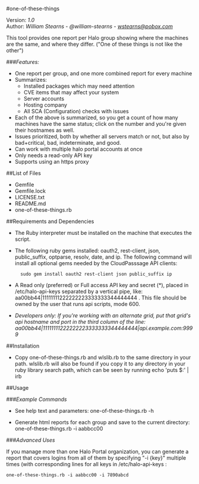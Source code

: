 #one-of-these-things

Version: *1.0*
<br />
Author: *William Stearns - @william-stearns - wstearns@pobox.com*

This tool provides one report per Halo group showing where the machines are the same, and where they differ. ("One of these things is not like the other")

###*Features:*
* One report per group, and one more combined report for every machine
* Summarizes:
    * Installed packages which may need attention
    * CVE items that may affect your system
    * Server accounts
    * Hosting company
    * All SCA (Configuration) checks with issues
* Each of the above is summarized, so you get a count of how many machines have the same status; click on the number and you're given their hostnames as well.
* Issues prioritized, both by whether all servers match or not, but also by bad+critical, bad, indeterminate, and good.
* Can work with multiple halo portal accounts at once
* Only needs a read-only API key
* Supports using an https proxy



##List of Files

* Gemfile
* Gemfile.lock
* LICENSE.txt
* README.md
* one-of-these-things.rb


##Requirements and Dependencies

* The Ruby interpreter must be installed on the machine that executes the script.
* The following ruby gems installed: oauth2, rest-client, json, public_suffix, optparse, resolv, date, and ip.  The following command will install all optional gems needed by the CloudPasssage API clients:

        sudo gem install oauth2 rest-client json public_suffix ip

* A Read only (preferred) or Full access API key and secret (*), placed in /etc/halo-api-keys separated by a vertical pipe, like: aa00bb44|11111111222222223333333344444444 . This file should be owned by the user that runs api scripts, mode 600. 
* *Developers only: If you're working with an alternate grid, put that grid's api hostname and port in the third column of the line: aa00bb44|11111111222222223333333344444444|api.example.com:9999*


##Installation 

* Copy one-of-these-things.rb and wlslib.rb to the same directory in your path. wlslib.rb will also be found if you copy it to any directory in your ruby library search path, which can be seen by running echo 'puts $:' | irb


##Usage


###*Example Commands*
* See help text and parameters:
        one-of-these-things.rb -h

* Generate html reports for each group and save to the current directory:
        one-of-these-things.rb -i aabbcc00


###*Advanced Uses*

If you manage more than one Halo Portal organization, you can generate a report that covers logins from all of them by specifying "-i {key}" multiple times (with corresponding lines for all keys in /etc/halo-api-keys :
```
one-of-these-things.rb -i aabbcc00 -i 7890abcd
```

<!---
#CPTAGS:community-supported audit
-->
